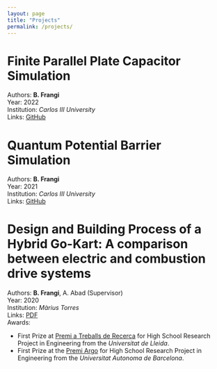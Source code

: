 ```yaml
---
layout: page
title: "Projects"
permalink: /projects/ 
---
```


# Finite Parallel Plate Capacitor Simulation
Authors: **B. Frangi**\
Year: 2022\
Institution: *Carlos III University*\
Links: [GitHub](https://github.com/bfrangi/parallel-plate-capacitor)

# Quantum Potential Barrier Simulation
Authors: **B. Frangi**\
Year: 2021\
Institution: *Carlos III University*\
Links: [GitHub](https://github.com/bfrangi/quantum-potential-barrier)

# Design and Building Process of a Hybrid Go-Kart: A comparison between electric and combustion drive systems
Authors: **B. Frangi**, A. Abad (Supervisor)\
Year: 2020\
Institution: *Màrius Torres*\
Links: [PDF](https://repositori.udl.cat/bitstream/handle/10459.1/70561/bfrangim.pdf)\
Awards: 
- First Prize at [Premi a Treballs de Recerca](https://www.udl.cat/ca/serveis/seu/treballsrecerca/) for High School Research Project in Engineering from the *Universitat de Lleida*.
- First Prize at the [Premi Argo](https://www.uab.cat/web/programa-argo/programa-argo-estudiants/estudiants/convocatoria-1345719279744.html) for High School Research Project in Engineering from the *Universitat Autonoma de Barcelona*.

